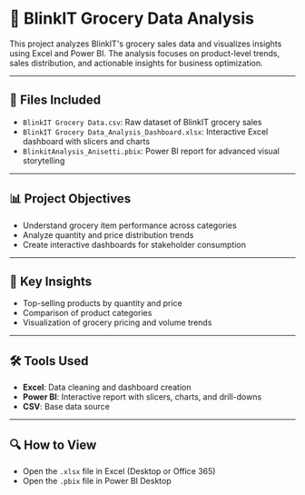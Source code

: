 # 🛒 BlinkIT Grocery Data Analysis

This project analyzes BlinkIT's grocery sales data and visualizes insights using Excel and Power BI. The analysis focuses on product-level trends, sales distribution, and actionable insights for business optimization.

---

## 📂 Files Included

- `BlinkIT Grocery Data.csv`: Raw dataset of BlinkIT grocery sales
- `BlinkIT Grocery Data_Analysis_Dashboard.xlsx`: Interactive Excel dashboard with slicers and charts
- `BlinkitAnalysis_Anisetti.pbix`: Power BI report for advanced visual storytelling

---

## 📊 Project Objectives

- Understand grocery item performance across categories
- Analyze quantity and price distribution trends
- Create interactive dashboards for stakeholder consumption

---

## 📌 Key Insights

- Top-selling products by quantity and price
- Comparison of product categories
- Visualization of grocery pricing and volume trends

---

## 🛠️ Tools Used

- **Excel**: Data cleaning and dashboard creation
- **Power BI**: Interactive report with slicers, charts, and drill-downs
- **CSV**: Base data source

---

## 🔍 How to View

- Open the `.xlsx` file in Excel (Desktop or Office 365)
- Open the `.pbix` file in Power BI Desktop
